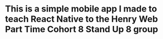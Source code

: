 # This is a simple mobile app I made to teach React Native to the Henry Web Part Time Cohort 8 Stand Up 8 group
